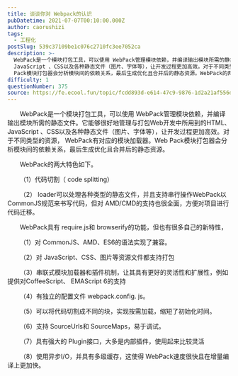 ```yaml
---
title: 谈谈你对 Webpack的认识
pubDatetime: 2021-07-07T00:10:00.000Z
author: caorushizi
tags:
  - 工程化
postSlug: 539c37109be1c076c2710fc3ee7052ca
description: >-
  WebPack是一个模块打包工具，可以使用 WebPack管理模块依赖，并编译输岀模块所需的静态文件。它能够很好地管理与打包Web开发中所用到的HTML、
  JavaScript 、CSS以及各种静态文件（图片、字体等），让开发过程更加高效。对于不同类型的资源， WebPack有对应的模块加载器。Web
  Pack模块打包器会分析模块间的依赖关系，最后生成优化且合并后的静态资源。WebPack的两大特
difficulty: 1
questionNumber: 375
source: https://fe.ecool.fun/topic/fcdd893d-e614-47c9-9876-1d2a21af556d
---
```


<p style="text-align:start;text-indent:2em;">WebPack是一个模块打包工具，可以使用 WebPack管理模块依赖，并编译输岀模块所需的静态文件。它能够很好地管理与打包Web开发中所用到的HTML、 JavaScript 、CSS以及各种静态文件（图片、字体等），让开发过程更加高效。对于不同类型的资源， WebPack有对应的模块加载器。Web Pack模块打包器会分析模块间的依赖关系，最后生成优化且合并后的静态资源。</p><p style="text-align:start;text-indent:2em;">WebPack的两大特色如下。</p><p style="text-align:start;text-indent:2em;">（1）代码切割（ code splitting）</p><p style="text-align:start;text-indent:2em;">（2） loader可以处理各种类型的静态文件，并且支持串行操作WebPack以 CommonJS规范来书写代码，但对 AMD/CMD的支持也很全面，方便对项目进行代码迁移。</p><p style="text-align:start;text-indent:2em;">WebPack具有 require.js和 browserify的功能，但也有很多自己的新特性，</p><p style="text-align:start;text-indent:2em;">（1）对 CommonJS、AMD、ES6的语法实现了兼容。</p><p style="text-align:start;text-indent:2em;">（2）对 JavaScript、CSS、图片等资源文件都支持打包</p><p style="text-align:start;text-indent:2em;">（3）串联式模块加载器和插件机制，让其具有更好的灵活性和扩展性，例如提供对CoffeeScript、 EMAScript 6的支持</p><p style="text-align:start;text-indent:2em;">（4）有独立的配置文件 webpack.config. js。</p><p style="text-align:start;text-indent:2em;">（5）可以将代码切割成不同的块，实现按需加载，缩短了初始化时间。</p><p style="text-align:start;text-indent:2em;">（6）支持 SourceUrls和 SourceMaps，易于调试。</p><p style="text-align:start;text-indent:2em;">（7）具有强大的 Plugin接口，大多是内部插件，使用起来比较灵活</p><p style="text-align:start;text-indent:2em;">（8）使用异步I/O，并具有多级缓存，这使得 WebPack速度很快且在增量编译上更加快。</p>
